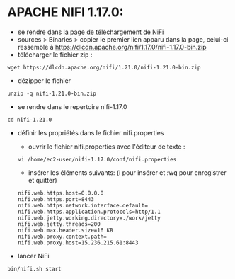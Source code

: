 # APACHE NIFI 1.17.0:
- se rendre dans [la page de téléchargement de NiFi](https://nifi.apache.org/download.html)
- sources > Binaries >  copier  le premier lien apparu dans la page, celui-ci ressemble à https://dlcdn.apache.org/nifi/1.17.0/nifi-1.17.0-bin.zip
- télécharger le fichier zip : 
```
wget https://dlcdn.apache.org/nifi/1.21.0/nifi-1.21.0-bin.zip
```
- dézipper le fichier
```
unzip -q nifi-1.21.0-bin.zip
```
- se rendre dans le  repertoire nifi-1.17.0
```
cd nifi-1.21.0
```
- définir les propriétés dans le fichier nifi.properties 
    - ouvrir le fichier nifi.properties avec l'éditeur de texte : 
    ```
    vi /home/ec2-user/nifi-1.17.0/conf/nifi.properties
    ```
    - insérer les éléments suivants: (i pour insérer et :wq pour enregistrer et quitter)
    ```
    nifi.web.https.host=0.0.0.0
    nifi.web.https.port=8443
    nifi.web.https.network.interface.default=
    nifi.web.https.application.protocols=http/1.1
    nifi.web.jetty.working.directory=./work/jetty
    nifi.web.jetty.threads=200
    nifi.web.max.header.size=16 KB
    nifi.web.proxy.context.path=
    nifi.web.proxy.host=15.236.215.61:8443
    ```
    
- lancer NiFi
```
bin/nifi.sh start
```

